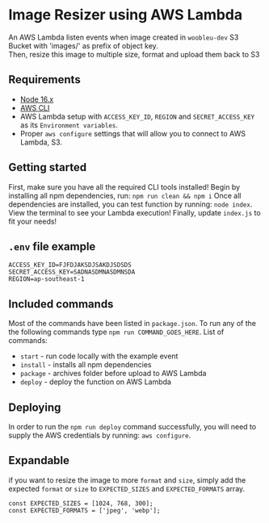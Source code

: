 # Image Resizer using AWS Lambda

An AWS Lambda listen events when image created in `woobleu-dev` S3 Bucket with 'images/' as prefix of object key.  
Then, resize this image to multiple size, format and upload them back to S3

## Requirements

- [Node 16.x](https://nodejs.org/en/blog/release/v16.16.0)
- [AWS CLI](https://docs.aws.amazon.com/cli/latest/userguide/cli-chap-welcome.html)
- AWS Lambda setup with `ACCESS_KEY_ID`, `REGION` and `SECRET_ACCESS_KEY` as its `Environment variables`.
- Proper `aws configure` settings that will allow you to connect to AWS Lambda, S3.

## Getting started

First, make sure you have all the required CLI tools installed!
Begin by installing all npm dependencies, run: `npm run clean && npm i`
Once all dependencies are installed, you can test function by running: `node index`. View the terminal to see your Lambda execution!
Finally, update `index.js` to fit your needs!

## `.env` file example

```
ACCESS_KEY_ID=FJFDJAKSDJSAKDJSDSDS
SECRET_ACCESS_KEY=SẠDNASDMNASDMNSDA
REGION=ap-southeast-1
```

## Included commands

Most of the commands have been listed in `package.json`. To run any of the the following commands type `npm run COMMAND_GOES_HERE`.
List of commands:

- `start` - run code locally with the example event
- `install` - installs all npm dependencies
- `package` - archives folder before upload to AWS Lambda
- `deploy` - deploy the function on AWS Lambda

## Deploying

In order to run the `npm run deploy` command successfully, you will need to supply the AWS credentials by running:
`aws configure`.

## Expandable

if you want to resize the image to more `format` and `size`, simply add the expected `format` or `size` to `EXPECTED_SIZES` and `EXPECTED_FORMATS` array.

```
const EXPECTED_SIZES = [1024, 768, 300];
const EXPECTED_FORMATS = ['jpeg', 'webp'];
```
